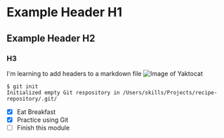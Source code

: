 
# Example Header H1
## Example Header H2
### H3

I'm learning to add headers to a markdown file
![Image of Yaktocat](https://octodex.github.com/images/yaktocat.png)

```
$ git init
Initialized empty Git respository in /Users/skills/Projects/recipe-repository/.git/
```
- [x] Eat Breakfast
- [x] Practice using Git
- [ ] Finish this module
